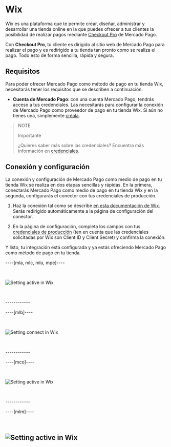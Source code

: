 # Wix
 
Wix es una plataforma que te permite crear, diseñar, administrar y desarrollar una tienda online en la que puedes ofrecer a tus clientes la posibilidad de realizar pagos mediante [Checkout Pro](https://www.mercadopago[FAKER][URL][DOMAIN]/ferramentas-para-vender/cobrar?utm_experiment=optimize&matt_tool=69348836&matt_word=MLB_MP_G_XP_OP_COW_SEARCH_SELL_TXS_Checkout-Transparente-Branded-NovaLP&gclid=CjwKCAjw3_KIBhA2EiwAaAAlinz2stvLcjAuKbXruVqdJtI_cAemAj6CaP3Q3yxbxbiumdlbgMsynhoCeLsQAvD_BwE) de Mercado Pago.

Con **Checkout Pro**, tu cliente es dirigido al sitio web de Mercado Pago para realizar el pago y es redirigido a tu tienda tan pronto como se realiza el pago. Todo esto de forma sencilla, rápida y segura.  

## Requisitos
Para poder ofrecer Mercado Pago como método de pago en tu tienda Wix, necesitarás tener los requisitos que se describen a continuación.
 - **Cuenta de Mercado Pago**: con una cuenta Mercado Pago, tendrás acceso a tus credenciales. Las necesitarás para configurar la conexión de Mercado Pago como proveedor de pago en tu tienda Wix. Si aún no tienes una, simplemente [créala](https://www.mercadopago[FAKER][URL][DOMAIN]/hub/registration/landing).

>NOTE
>
>Importante
>
>¿Quieres saber más sobre las credenciales? Encuentra más información en [credenciales](https://www.mercadopago[FAKER][URL][DOMAIN]/developers/pt/guides/resources/credentials).

## Conexión y configuración
La conexión y configuración de Mercado Pago como medio de pago en tu tienda Wix se realiza en dos etapas sencillas y rápidas. En la primera, conectarás Mercado Pago como medio de pago en tu tienda Wix y en la segunda, configurarás el conector con tus credenciales de producción.
1. Haz la conexión tal como se describe [en esta documentación de Wix](https://support.wix.com/pt/article/conectando-mercadopago-como-provedor-de-pagamento). Serás redirigido automáticamente a la página de configuración del conector.

2. En la página de configuración, completa los campos con tus [credenciales de producción](https://www.mercadopago[FAKER][URL][DOMAIN]/developers/pt/guides/resources/credentials) (ten en cuenta que las credenciales solicitadas por Wix son Client ID y Client Secret) y confirma la conexión.

Y listo, tu integración está configurada y ya estás ofreciendo Mercado Pago como método de pago en tu tienda.

----[mla, mlc, mlu, mpe]----
<p>&nbsp;</p>

![Setting active in Wix](wix/wix_pt_connect_configuration_mla_mlc_mlu_mpe.gif)
<p>&nbsp;</p>
------------

----[mlb]----
<p>&nbsp;</p>

![Setting connect in Wix](wix/wix_pt_connect_configuration_mlb.gif)
<p>&nbsp;</p>
------------

----[mco]----
<p>&nbsp;</p>

![Setting active in Wix](wix/wix_pt_connect_configuration_mco.gif)
<p>&nbsp;</p>
------------

----[mlm]----
<p>&nbsp;</p>

![Setting active in Wix](wix/wix_pt_connect_configuration_mlm.gif)
------------
